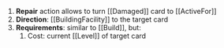 1. **Repair** action allows to turn [[Damaged]] card to [[ActiveFor]]
2. **Direction**: [[BuildingFacility]] to the target card
3. **Requirements**: similar to [[Build]], but:
	1. Cost: current [[Level]] of target card
